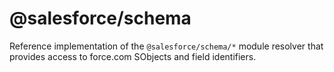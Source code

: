 # @salesforce/schema

Reference implementation of the `@salesforce/schema/*` module resolver that provides access to force.com SObjects and field identifiers.
